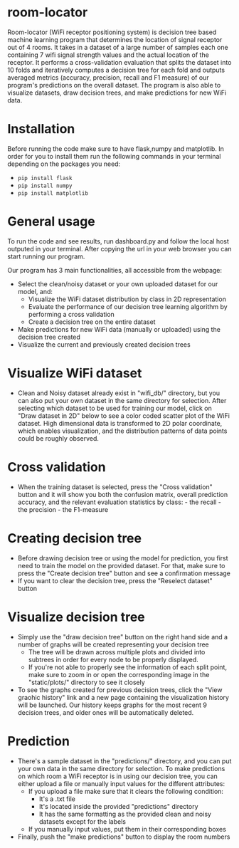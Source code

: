 # room-locator

Room-locator (WiFi receptor positioning system) is decision tree based machine learning program that determines the location of signal receptor out of 4 rooms. It takes in a dataset of a large number of samples each one containing 7 wifi signal strength values and the actual location of the receptor. It performs a cross-validation evaluation that splits the dataset into 10 folds and iteratively computes a decision tree for each fold and outputs averaged metrics (accuracy, precision, recall and F1 measure) of our program's predictions on the overall dataset. The program is also able to visualize datasets, draw decision trees, and make predictions for new WiFi data.

# Installation

Before running the code make sure to have flask,numpy and matplotlib. In order for you to install them run the following commands in your terminal depending on the packages you need:
- ```pip install flask```
- ```pip install numpy```
- ```pip install matplotlib```

# General usage

To run the code and see results, run dashboard.py and follow the local host outputed in your terminal.
After copying the url in your web browser you can start running our program.

Our program has 3 main functionalities, all accessible from the webpage:
- Select the clean/noisy dataset or your own uploaded dataset for our model, and:
    - Visualize the WiFi dataset distribution by class in 2D representation
    - Evaluate the performance of our decision tree learning algorithm by performing a cross validation
    - Create a decision tree on the entire dataset
- Make predictions for new WiFi data (manually or uploaded) using the decision tree created
- Visualize the current and previously created decision trees

# Visualize WiFi dataset
- Clean and Noisy dataset already exist in "wifi_db/" directory, but you can also put your own dataset in the same directory for selection. After selecting which dataset to be used for training our model, click on "Draw dataset in 2D" below to see a color coded scatter plot of the WiFi dataset. High dimensional data is transformed to 2D polar coordinate, which enables visualization, and the distribution patterns of data points could be roughly observed.

# Cross validation
- When the training dataset is selected, press the "Cross validation" button and it will show you both the confusion matrix, overall prediction accuracy, and the relevant evaluation statistics by class:
       - the recall
       - the precision
       - the F1-measure

# Creating decision tree
- Before drawing decision tree or using the model for prediction, you first need to train the model on the provided dataset. For that, make sure to press the "Create decision tree" button and see a confirmation message
- If you want to clear the decision tree, press the "Reselect dataset" button

# Visualize decision tree
- Simply use the "draw decision tree" button on the right hand side and a number of graphs will be created representing your decision tree
    - The tree will be drawn across multiple plots and divided into subtrees in order for every node to be properly displayed.
    - If you're not able to properly see the information of each split point, make sure to zoom in or open the corresponding image in the "static/plots/" directory to see it closely
- To see the graphs created for previous decision trees, click the "View graohic history" link and a new page containing the visualization history will be launched. Our history keeps graphs for the most recent 9 decision trees, and older ones will be automatically deleted.

# Prediction
- There's a sample dataset in the "predictions/" directory, and you can put your own data in the same directory for selection. To make predictions on which room a WiFi receptor is in using our decision tree, you can either upload a file or manually input values for the different attributes:
    - If you upload a file make sure that it clears the following condition:
        - It's a .txt file
        - It's located inside the provided "predictions" directory
        - It has the same formatting as the provided clean and noisy datasets except for the labels
    - If you manually input values, put them in their corresponding boxes
- Finally, push the "make predictions" button to display the room numbers
